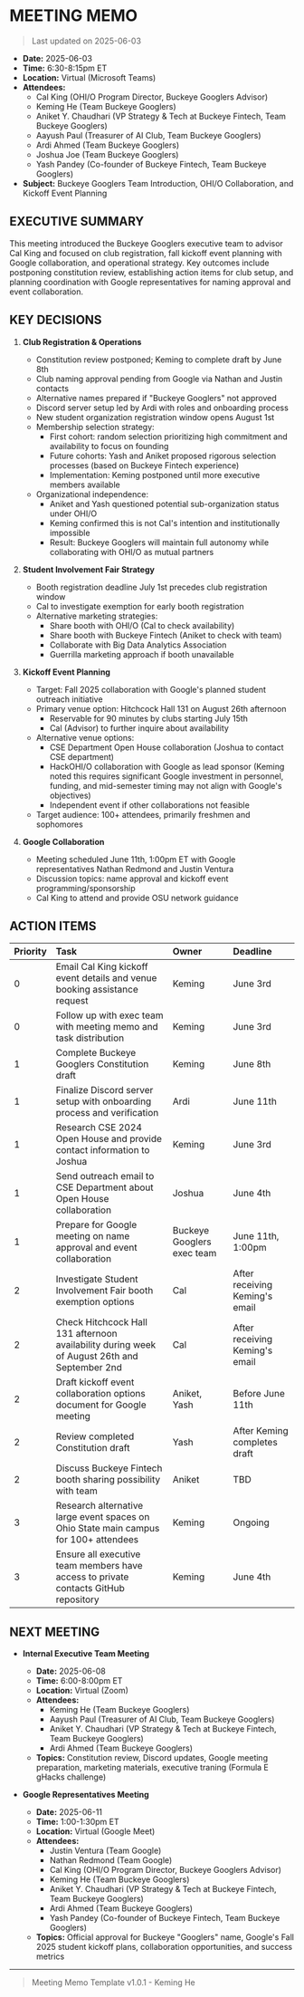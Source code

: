 # MEETING MEMO

> Last updated on 2025-06-03

- **Date:** 2025-06-03
- **Time:** 6:30-8:15pm ET
- **Location:** Virtual (Microsoft Teams)
- **Attendees:**
  - Cal King (OHI/O Program Director, Buckeye Googlers Advisor)
  - Keming He (Team Buckeye Googlers)
  - Aniket Y. Chaudhari (VP Strategy & Tech at Buckeye Fintech, Team Buckeye Googlers)
  - Aayush Paul (Treasurer of AI Club, Team Buckeye Googlers)
  - Ardi Ahmed (Team Buckeye Googlers)
  - Joshua Joe (Team Buckeye Googlers)
  - Yash Pandey (Co-founder of Buckeye Fintech, Team Buckeye Googlers)
- **Subject:** Buckeye Googlers Team Introduction, OHI/O Collaboration, and Kickoff Event Planning

## EXECUTIVE SUMMARY

This meeting introduced the Buckeye Googlers executive team to advisor Cal King and focused on club registration, fall kickoff event planning with Google collaboration, and operational strategy. Key outcomes include postponing constitution review, establishing action items for club setup, and planning coordination with Google representatives for naming approval and event collaboration.

## KEY DECISIONS

1. **Club Registration & Operations**
   - Constitution review postponed; Keming to complete draft by June 8th
   - Club naming approval pending from Google via Nathan and Justin contacts
   - Alternative names prepared if "Buckeye Googlers" not approved
   - Discord server setup led by Ardi with roles and onboarding process
   - New student organization registration window opens August 1st
   - Membership selection strategy:
     - First cohort: random selection prioritizing high commitment and availability to focus on founding
     - Future cohorts: Yash and Aniket proposed rigorous selection processes (based on Buckeye Fintech experience)
     - Implementation: Keming postponed until more executive members available
   - Organizational independence:
     - Aniket and Yash questioned potential sub-organization status under OHI/O
     - Keming confirmed this is not Cal's intention and institutionally impossible
     - Result: Buckeye Googlers will maintain full autonomy while collaborating with OHI/O as mutual partners

2. **Student Involvement Fair Strategy**
   - Booth registration deadline July 1st precedes club registration window
   - Cal to investigate exemption for early booth registration
   - Alternative marketing strategies:
     - Share booth with OHI/O (Cal to check availability)
     - Share booth with Buckeye Fintech (Aniket to check with team)
     - Collaborate with Big Data Analytics Association
     - Guerrilla marketing approach if booth unavailable

3. **Kickoff Event Planning**
   - Target: Fall 2025 collaboration with Google's planned student outreach initiative
   - Primary venue option: Hitchcock Hall 131 on August 26th afternoon
     - Reservable for 90 minutes by clubs starting July 15th
     - Cal (Advisor) to further inquire about availability
   - Alternative venue options:
     - CSE Department Open House collaboration (Joshua to contact CSE department)
     - HackOHI/O collaboration with Google as lead sponsor (Keming noted this requires significant Google investment in personnel, funding, and mid-semester timing may not align with Google's objectives)
     - Independent event if other collaborations not feasible
   - Target audience: 100+ attendees, primarily freshmen and sophomores

4. **Google Collaboration**
   - Meeting scheduled June 11th, 1:00pm ET with Google representatives Nathan Redmond and Justin Ventura
   - Discussion topics: name approval and kickoff event programming/sponsorship
   - Cal King to attend and provide OSU network guidance

## ACTION ITEMS

| Priority | Task | Owner | Deadline |
| :--- | :--- | :--- | :--- |
| 0 | Email Cal King kickoff event details and venue booking assistance request | Keming | June 3rd |
| 0 | Follow up with exec team with meeting memo and task distribution | Keming | June 3rd |
| 1 | Complete Buckeye Googlers Constitution draft | Keming | June 8th |
| 1 | Finalize Discord server setup with onboarding process and verification | Ardi | June 11th |
| 1 | Research CSE 2024 Open House and provide contact information to Joshua | Keming | June 3rd |
| 1 | Send outreach email to CSE Department about Open House collaboration | Joshua | June 4th |
| 1 | Prepare for Google meeting on name approval and event collaboration | Buckeye Googlers exec team | June 11th, 1:00pm |
| 2 | Investigate Student Involvement Fair booth exemption options | Cal | After receiving Keming's email |
| 2 | Check Hitchcock Hall 131 afternoon availability during week of August 26th and September 2nd | Cal | After receiving Keming's email |
| 2 | Draft kickoff event collaboration options document for Google meeting | Aniket, Yash | Before June 11th |
| 2 | Review completed Constitution draft | Yash | After Keming completes draft |
| 2 | Discuss Buckeye Fintech booth sharing possibility with team | Aniket | TBD |
| 3 | Research alternative large event spaces on Ohio State main campus for 100+ attendees | Keming | Ongoing |
| 3 | Ensure all executive team members have access to private contacts GitHub repository | Keming | June 4th |

## NEXT MEETING

- **Internal Executive Team Meeting**
  - **Date:** 2025-06-08
  - **Time:** 6:00-8:00pm ET
  - **Location:** Virtual (Zoom)
  - **Attendees:**
    - Keming He (Team Buckeye Googlers)
    - Aayush Paul (Treasurer of AI Club, Team Buckeye Googlers)
    - Aniket Y. Chaudhari (VP Strategy & Tech at Buckeye Fintech, Team Buckeye Googlers)
    - Ardi Ahmed (Team Buckeye Googlers)
  - **Topics:** Constitution review, Discord updates, Google meeting preparation, marketing materials, executive traning (Formula E gHacks challenge)

- **Google Representatives Meeting**
  - **Date:** 2025-06-11
  - **Time:** 1:00-1:30pm ET
  - **Location:** Virtual (Google Meet)
  - **Attendees:**
    - Justin Ventura (Team Google)
    - Nathan Redmond (Team Google)
    - Cal King (OHI/O Program Director, Buckeye Googlers Advisor)
    - Keming He (Team Buckeye Googlers)
    - Aniket Y. Chaudhari (VP Strategy & Tech at Buckeye Fintech, Team Buckeye Googlers)
    - Ardi Ahmed (Team Buckeye Googlers)
    - Yash Pandey (Co-founder of Buckeye Fintech, Team Buckeye Googlers)
  - **Topics:** Official approval for Buckeye "Googlers" name, Google's Fall 2025 student kickoff plans, collaboration opportunities, and success metrics

---

> Meeting Memo Template v1.0.1 - Keming He

